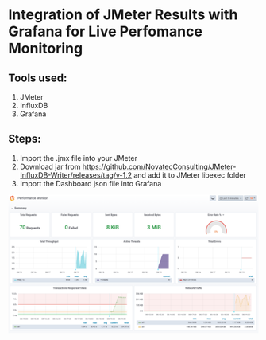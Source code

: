 # Integration of JMeter Results with Grafana for Live Perfomance Monitoring

## Tools used:
1. JMeter
2. InfluxDB
3. Grafana

## Steps:

1. Import the .jmx file into your JMeter
2. Download jar from https://github.com/NovatecConsulting/JMeter-InfluxDB-Writer/releases/tag/v-1.2 and add it to JMeter libexec folder
3. Import the Dashboard json file into Grafana

![github-large](https://github.com/grajk88/grafana-influxdb-jmeter/blob/master/SS.png)

